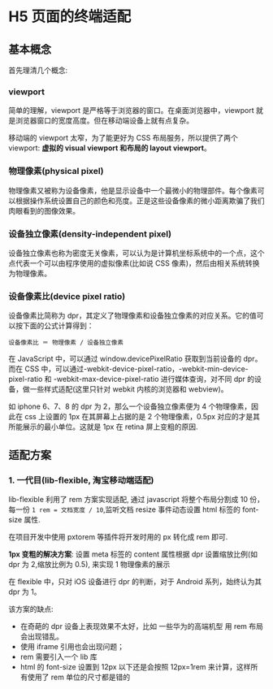 # H5 页面的终端适配

## 基本概念

首先理清几个概念:

### viewport

简单的理解，viewport 是严格等于浏览器的窗口。在桌面浏览器中，viewport 就是浏览器窗口的宽度高度。但在移动端设备上就有点复杂。

移动端的 viewport 太窄，为了能更好为 CSS 布局服务，所以提供了两个 viewport: **虚拟的 visual viewport 和布局的 layout viewport**。

### 物理像素(physical pixel)

物理像素又被称为设备像素，他是显示设备中一个最微小的物理部件。每个像素可以根据操作系统设置自己的颜色和亮度。正是这些设备像素的微小距离欺骗了我们肉眼看到的图像效果。

### 设备独立像素(density-independent pixel)

设备独立像素也称为密度无关像素，可以认为是计算机坐标系统中的一个点，这个点代表一个可以由程序使用的虚拟像素(比如说 CSS 像素)，然后由相关系统转换为物理像素。

### 设备像素比(device pixel ratio)

设备像素比简称为 dpr，其定义了物理像素和设备独立像素的对应关系。它的值可以按下面的公式计算得到：

```
设备像素比 ＝ 物理像素 / 设备独立像素
```

在 JavaScript 中，可以通过 window.devicePixelRatio 获取到当前设备的 dpr。而在 CSS 中，可以通过-webkit-device-pixel-ratio，-webkit-min-device-pixel-ratio 和 -webkit-max-device-pixel-ratio 进行媒体查询，对不同 dpr 的设备，做一些样式适配(这里只针对 webkit 内核的浏览器和 webview)。

如 iphone 6、7、8 的 dpr 为 2，那么一个设备独立像素便为 4 个物理像素，因此在 css 上设置的 1px 在其屏幕上占据的是 2 个物理像素，0.5px 对应的才是其所能展示的最小单位。这就是 1px 在 retina 屏上变粗的原因.

## 适配方案

### 1. 一代目(lib-flexible, 淘宝移动端适配)

lib-flexible 利用了 rem 方案实现适配, 通过 javascript 将整个布局分割成 10 份，每一份 `1 rem = 文档宽度 / 10`,监听文档 resize 事件动态设置 html 标签的 font-size 属性.

在项目开发中使用 pxtorem 等插件将开发时用的 px 转化成 rem 即可.

**1px 变粗的解决方案**: 设置 meta 标签的 content 属性根据 dpr 设置缩放比例(如 dpr 为 2,缩放比例为 0.5), 来实现 1 物理像素的展示

在 flexible 中，只对 iOS 设备进行 dpr 的判断，对于 Android 系列，始终认为其 dpr 为 1。

该方案的缺点:

-   在奇葩的 dpr 设备上表现效果不太好，比如 一些华为的高端机型 用 rem 布局会出现错乱。
-   使用 iframe 引用也会出现问题；
-   rem 需要引入一个 lib 库
-   html 的 font-size 设置到 12px 以下还是会按照 12px=1rem 来计算，这样所有使用了 rem 单位的尺寸都是错的
